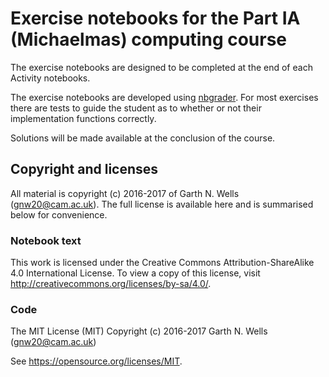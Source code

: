 # Exercise notebooks for the Part IA (Michaelmas) computing course

The exercise notebooks are designed to be completed at the end
of each Activity notebooks.

The exercise notebooks are developed using
[nbgrader](http://nbgrader.readthedocs.io/). For most exercises there
are tests to guide the student as to whether or not their
implementation functions correctly.

Solutions will be made available at the conclusion of the course.

## Copyright and licenses

All material is copyright (c) 2016-2017 of Garth N. Wells
(gnw20@cam.ac.uk). The full license is available here and is
summarised below for convenience.

### Notebook text

This work is licensed under the Creative Commons
Attribution-ShareAlike 4.0 International License. To view a copy of
this license, visit http://creativecommons.org/licenses/by-sa/4.0/.

### Code

The MIT License (MIT) Copyright (c) 2016-2017 Garth N. Wells
(gnw20@cam.ac.uk)

See https://opensource.org/licenses/MIT.
